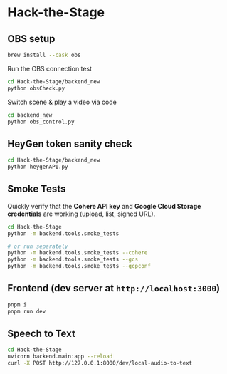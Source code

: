 # Hack-the-Stage
## OBS setup
```bash
brew install --cask obs
```
Run the OBS connection test
```bash
cd Hack-the-Stage/backend_new
python obsCheck.py
```
Switch scene & play a video via code
```bash
cd backend_new
python obs_control.py
```

## HeyGen token sanity check
```bash
cd Hack-the-Stage/backend_new
python heygenAPI.py
```

## Smoke Tests

Quickly verify that the **Cohere API key** and **Google Cloud Storage credentials** are working (upload, list, signed URL).

```bash
cd Hack-the-Stage
python -m backend.tools.smoke_tests

# or run separately
python -m backend.tools.smoke_tests --cohere
python -m backend.tools.smoke_tests --gcs
python -m backend.tools.smoke_tests --gcpconf
```
## Frontend (dev server at `http://localhost:3000`)
```bash
pnpm i
pnpm run dev
```
## Speech to Text 
```bash
cd Hack-the-Stage
uvicorn backend.main:app --reload 
curl -X POST http://127.0.0.1:8000/dev/local-audio-to-text
```